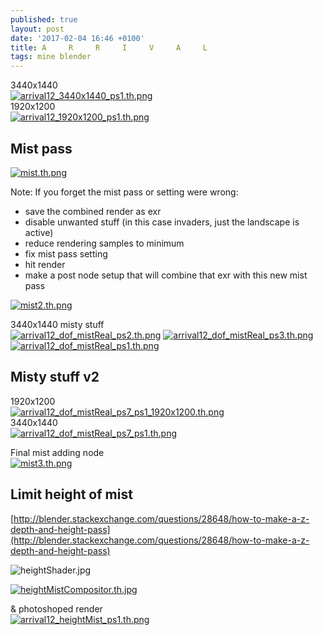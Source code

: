 ```yaml
---
published: true
layout: post
date: '2017-02-04 16:46 +0100'
title: A     R     R     I     V     A     L
tags: mine blender
---
```

3440x1440  
[![arrival12_3440x1440_ps1.th.png](https://images.weserv.nl/?url=//cdn.scrot.moe/images/2017/02/04/arrival12_3440x1440_ps1.th.png)](https://images.weserv.nl/?url=//cdn.scrot.moe/images/2017/02/04/arrival12_3440x1440_ps1.png)  
1920x1200  
[![arrival12_1920x1200_ps1.th.png](https://images.weserv.nl/?url=//cdn.scrot.moe/images/2017/02/04/arrival12_1920x1200_ps1.th.png)](https://images.weserv.nl/?url=//cdn.scrot.moe/images/2017/02/04/arrival12_1920x1200_ps1.png)

## Mist pass  
[![mist.th.png](https://images.weserv.nl/?url=//cdn.scrot.moe/images/2017/02/04/mist.th.png)](https://scrot.moe/image/1yitU)

Note: If you forget the mist pass or setting were wrong:  

  - save the combined render as exr
  - disable unwanted stuff (in this case invaders, just the landscape is active)
  - reduce rendering samples to minimum
  - fix mist pass setting
  - hit render
  - make a post node setup that will combine that exr with this new mist pass

[![mist2.th.png](https://images.weserv.nl/?url=//cdn.scrot.moe/images/2017/02/04/mist2.th.png)](https://images.weserv.nl/?url=//cdn.scrot.moe/images/2017/02/04/mist2.png)

3440x1440 misty stuff  
[![arrival12_dof_mistReal_ps2.th.png](https://images.weserv.nl/?url=//cdn.scrot.moe/images/2017/02/04/arrival12_dof_mistReal_ps2.th.png)](https://images.weserv.nl/?url=//cdn.scrot.moe/images/2017/02/04/arrival12_dof_mistReal_ps2.png) [![arrival12_dof_mistReal_ps3.th.png](https://images.weserv.nl/?url=//cdn.scrot.moe/images/2017/02/04/arrival12_dof_mistReal_ps3.th.png)](https://images.weserv.nl/?url=//cdn.scrot.moe/images/2017/02/04/arrival12_dof_mistReal_ps3.png) [![arrival12_dof_mistReal_ps1.th.png](https://images.weserv.nl/?url=//cdn.scrot.moe/images/2017/02/04/arrival12_dof_mistReal_ps1.th.png)](https://images.weserv.nl/?url=//cdn.scrot.moe/images/2017/02/04/arrival12_dof_mistReal_ps1.png)

## Misty stuff v2
1920x1200  
[![arrival12_dof_mistReal_ps7_ps1_1920x1200.th.png](https://images.weserv.nl/?url=//cdn.scrot.moe/images/2017/02/04/arrival12_dof_mistReal_ps7_ps1_1920x1200.th.png)](https://images.weserv.nl/?url=//cdn.scrot.moe/images/2017/02/04/arrival12_dof_mistReal_ps7_ps1_1920x1200.png)  
3440x1440  
[![arrival12_dof_mistReal_ps7_ps1.th.png](https://images.weserv.nl/?url=//cdn.scrot.moe/images/2017/02/04/arrival12_dof_mistReal_ps7_ps1.th.png)](https://images.weserv.nl/?url=//cdn.scrot.moe/images/2017/02/04/arrival12_dof_mistReal_ps7_ps1.png)

Final mist adding node  
[![mist3.th.png](https://images.weserv.nl/?url=//cdn.scrot.moe/images/2017/02/04/mist3.th.png)](https://images.weserv.nl/?url=//cdn.scrot.moe/images/2017/02/04/mist3.png)

## Limit height of mist
[http://blender.stackexchange.com/questions/28648/how-to-make-a-z-depth-and-height-pass](http://blender.stackexchange.com/questions/28648/how-to-make-a-z-depth-and-height-pass)

![heightShader.jpg]({{site.baseurl}}/media/heightShader.jpg)

[![heightMistCompositor.th.jpg](https://images.weserv.nl/?url=//cdn.scrot.moe/images/2017/02/07/heightMistCompositor.th.jpg)](https://images.weserv.nl/?url=//cdn.scrot.moe/images/2017/02/07/heightMistCompositor.jpg)

& photoshoped render  
[![arrival12_heightMist_ps1.th.png](https://images.weserv.nl/?url=//cdn.scrot.moe/images/2017/02/07/arrival12_heightMist_ps1.th.png)](https://images.weserv.nl/?url=//cdn.scrot.moe/images/2017/02/07/arrival12_heightMist_ps1.png)
